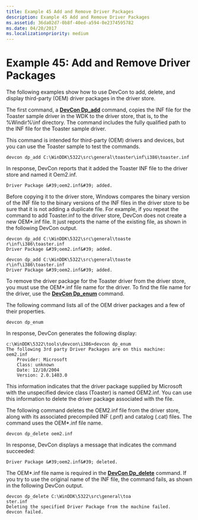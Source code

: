 ```yaml
---
title: Example 45 Add and Remove Driver Packages
description: Example 45 Add and Remove Driver Packages
ms.assetid: 36da02d7-0b8f-40ed-a594-0e2374595782
ms.date: 04/20/2017
ms.localizationpriority: medium
---
```


# Example 45: Add and Remove Driver Packages


The following examples show how to use DevCon to add, delete, and display third-party (OEM) driver packages in the driver store.

The first command, a [**DevCon Dp\_add**](devcon-dp-add.md) command, copies the INF file for the Toaster sample driver in the WDK to the driver store, that is, to the %Windir%\\inf directory. The command includes the fully qualified path to the INF file for the Toaster sample driver.

This command is intended for third-party (OEM) drivers and devices, but you can use the Toaster sample to test the commands.

```
devcon dp_add C:\WinDDK\5322\src\general\toaster\inf\i386\toaster.inf
```

In response, DevCon reports that it added the Toaster INF file to the driver store and named it Oem2.inf.

```
Driver Package &#39;oem2.inf&#39; added.
```

Before copying it to the driver store, Windows compares the binary version of the INF file to the binary versions of the INF files in the driver store to be sure that it is not adding a duplicate file. For example, if you repeat the command to add Toaster.inf to the driver store, DevCon does not create a new OEM\*.inf file. It just reports the name of the existing file, as shown in the following DevCon output.

```
devcon dp_add C:\WinDDK\5322\src\general\toaste
r\inf\i386\toaster.inf
Driver Package &#39;oem2.inf&#39; added.

devcon dp_add C:\WinDDK\5322\src\general\toaste
r\inf\i386\toaster.inf
Driver Package &#39;oem2.inf&#39; added.
```

To remove the driver package for the Toaster driver from the driver store, you must use the OEM\*.inf file name for the driver. To find the file name for the driver, use the [**DevCon Dp\_enum**](devcon-dp-enum.md) command.

The following command lists all of the OEM driver packages and a few of their properties.

```
devcon dp_enum
```

In response, DevCon generates the following display:

```
c:\WinDDK\5322\tools\devcon\i386>devcon dp_enum
The following 3rd party Driver Packages are on this machine:
oem2.inf
    Provider: Microsoft
    Class: unknown
    Date: 12/10/2004
    Version: 2.0.1403.0
```

This information indicates that the driver package supplied by Microsoft with the unspecified device class (Toaster) is named OEM2.inf. You can use this information to delete the driver package associated with the file.

The following command deletes the OEM2.inf file from the driver store, along with its associated precompiled INF (.pnf) and catalog (.cat) files. The command uses the OEM\*.inf file name.

```
devcon dp_delete oem2.inf
```

In response, DevCon displays a message that indicates the command succeeded:

```
Driver Package &#39;oem2.inf&#39; deleted.
```

The OEM\*.inf file name is required in the [**DevCon Dp\_delete**](devcon-dp-delete.md) command. If you try to use the original name of the INF file, the command fails, as shown in the following DevCon output.

```
devcon dp_delete C:\WinDDK\5322\src\general\toa
ster.inf
Deleting the specified Driver Package from the machine failed.
devcon failed.
```

 

 






